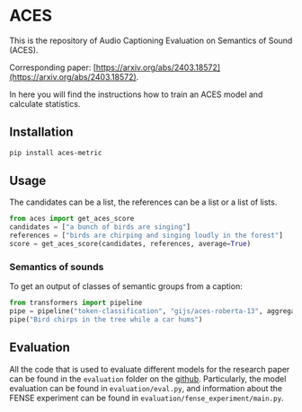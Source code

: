 # ACES

This is the repository of Audio Captioning Evaluation on Semantics of Sound (ACES). 

Corresponding paper: [https://arxiv.org/abs/2403.18572](https://arxiv.org/abs/2403.18572).

In here you will find the instructions how to train an ACES model and calculate statistics. 

## Installation
``` bash
pip install aces-metric
```
## Usage
The candidates can be a list, the references can be a list or a list of lists. 
``` python
from aces import get_aces_score
candidates = ["a bunch of birds are singing"]
references = ["birds are chirping and singing loudly in the forest"]
score = get_aces_score(candidates, references, average=True)
```

### Semantics of sounds
To get an output of classes of semantic groups from a caption:
``` python
from transformers import pipeline
pipe = pipeline("token-classification", "gijs/aces-roberta-13", aggregation_strategy="simple")
pipe("Bird chirps in the tree while a car hums")
```

## Evaluation
All the code that is used to evaluate different models for the research paper can be found in the `evaluation` folder on the [github](https://github.com/GlJS/ACES). Particularly, the model evaluation can be found in `evaluation/eval.py`, and information about the FENSE experiment can be found in `evaluation/fense_experiment/main.py`. 
